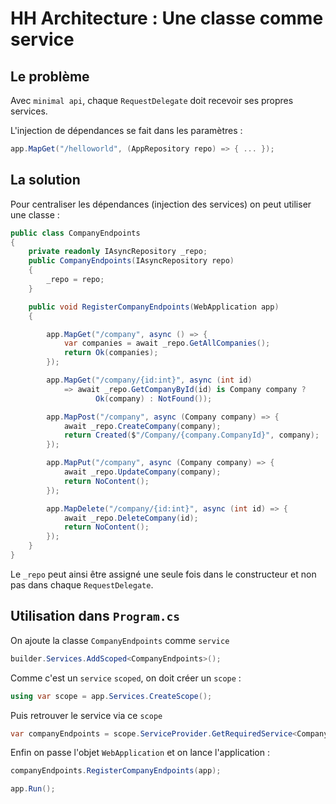 # HH Architecture : Une classe comme service

## Le problème

Avec `minimal api`, chaque `RequestDelegate` doit recevoir ses propres services.

L'injection de dépendances se fait dans les paramètres :

```cs
app.MapGet("/helloworld", (AppRepository repo) => { ... });
```



## La solution

Pour centraliser les dépendances (injection des services) on peut utiliser une classe :

```cs
public class CompanyEndpoints
{
    private readonly IAsyncRepository _repo;
    public CompanyEndpoints(IAsyncRepository repo)
    {
        _repo = repo;    
    }

    public void RegisterCompanyEndpoints(WebApplication app)
    {

        app.MapGet("/company", async () => {
            var companies = await _repo.GetAllCompanies();
            return Ok(companies);
        });

        app.MapGet("/company/{id:int}", async (int id) 
            => await _repo.GetCompanyById(id) is Company company ? 
                   Ok(company) : NotFound());

        app.MapPost("/company", async (Company company) => {
            await _repo.CreateCompany(company);
            return Created($"/Company/{company.CompanyId}", company);
        });

        app.MapPut("/company", async (Company company) => {
            await _repo.UpdateCompany(company);
            return NoContent();
        });

        app.MapDelete("/company/{id:int}", async (int id) => {
            await _repo.DeleteCompany(id);
            return NoContent();
        });
    }
}
```

Le `_repo` peut ainsi être assigné une seule fois dans le constructeur et non pas dans chaque `RequestDelegate`.



## Utilisation dans `Program.cs`

On ajoute la classe `CompanyEndpoints` comme `service`

```cs
builder.Services.AddScoped<CompanyEndpoints>();
```

Comme c'est un `service` `scoped`, on doit créer un `scope` :

```cs
using var scope = app.Services.CreateScope();
```

Puis retrouver le service via ce `scope`

```cs
var companyEndpoints = scope.ServiceProvider.GetRequiredService<CompanyEndpoints>();
```

Enfin on passe l'objet `WebApplication` et on lance l'application :

```cs
companyEndpoints.RegisterCompanyEndpoints(app);

app.Run();
```

